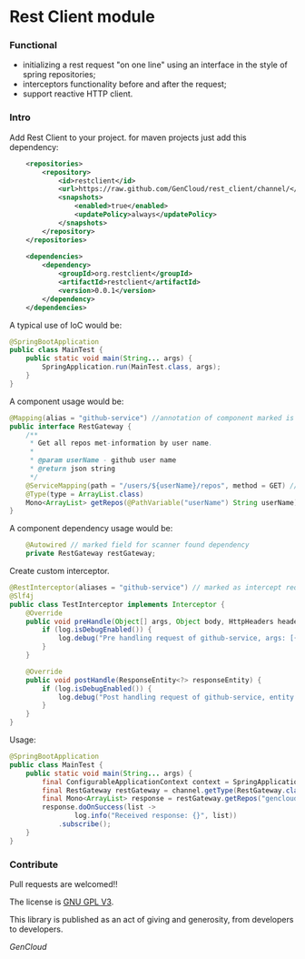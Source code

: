 # Rest Client module

### Functional
- initializing a rest request "on one line" using an interface in the style of spring repositories;
- interceptors functionality before and after the request;
- support reactive HTTP client.

### Intro
Add Rest Client to your project. for maven projects just add this dependency:
```xml
    <repositories>
        <repository>
            <id>restclient</id>
            <url>https://raw.github.com/GenCloud/rest_client/channel/</url>
            <snapshots>
                <enabled>true</enabled>
                <updatePolicy>always</updatePolicy>
            </snapshots>
        </repository>
    </repositories>
    
    <dependencies>
        <dependency>
            <groupId>org.restclient</groupId>
            <artifactId>restclient</artifactId>
            <version>0.0.1</version>
        </dependency>
    </dependencies>
```

A typical use of IoC would be:
```java
@SpringBootApplication
public class MainTest {
    public static void main(String... args) {
        SpringApplication.run(MainTest.class, args);
    }
}
```

A component usage would be:
```java
@Mapping(alias = "github-service") //annotation of component marked is a rest client service
public interface RestGateway {
	/**
	 * Get all repos met-information by user name.
	 *
	 * @param userName - github user name
	 * @return json string
	 */
	@ServiceMapping(path = "/users/${userName}/repos", method = GET) //annotation marked is a method calling rest resource
	@Type(type = ArrayList.class)
	Mono<ArrayList> getRepos(@PathVariable("userName") String userName);
}
```

A component dependency usage would be:
```java
    @Autowired // marked field for scanner found dependency
    private RestGateway restGateway;
```

Create custom interceptor.
```java
@RestInterceptor(aliases = "github-service") // marked as intercept request for github-service
@Slf4j
public class TestInterceptor implements Interceptor {
	@Override
	public void preHandle(Object[] args, Object body, HttpHeaders headers) {
		if (log.isDebugEnabled()) {
			log.debug("Pre handling request of github-service, args: [{}], body: [{}], headers: [{}]", args, body, headers);
		}
	}

	@Override
	public void postHandle(ResponseEntity<?> responseEntity) {
		if (log.isDebugEnabled()) {
			log.debug("Post handling request of github-service, entity: [{}]", responseEntity);
		}
	}
}
```

Usage:
```java
@SpringBootApplication
public class MainTest {
    public static void main(String... args) {
        final ConfigurableApplicationContext context = SpringApplication.run(MainTest.class, args);
        final RestGateway restGateway = channel.getType(RestGateway.class);
        final Mono<ArrayList> response = restGateway.getRepos("gencloud");
        response.doOnSuccess(list -> 
                log.info("Received response: {}", list))
            .subscribe();
    }
}
```

### Contribute
Pull requests are welcomed!!

The license is [GNU GPL V3](https://www.gnu.org/licenses/gpl-3.0.html/).

This library is published as an act of giving and generosity, from developers to developers. 

_GenCloud_
